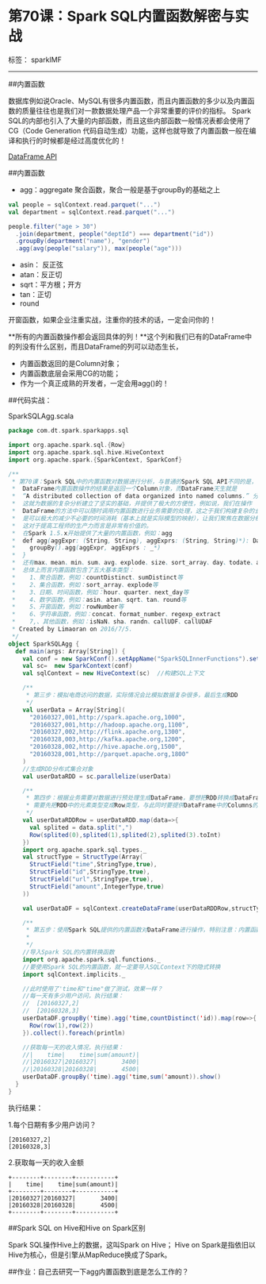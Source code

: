 # 第70课：Spark SQL内置函数解密与实战

标签： sparkIMF

---

##内置函数

数据库例如说Oracle、MySQL有很多内置函数，而且内置函数的多少以及内置函数的质量往往也是我们对一款数据处理产品一个非常重要的评价的指标。
Spark SQL的内部也引入了大量的内部函数，而且这些内部函数一般情况表都会使用了CG（Code Generation 代码自动生成）功能，这样也就导致了内置函数一般在编译和执行的时候都是经过高度优化的！

[DataFrame API](http://spark.apache.org/docs/latest/api/scala/index.html#org.apache.spark.sql.DataFrame)


##内置函数

* agg：aggregate 聚合函数，聚合一般是基于groupBy的基础之上

```scala
val people = sqlContext.read.parquet("...")
val department = sqlContext.read.parquet("...")

people.filter("age > 30")
  .join(department, people("deptId") === department("id"))
  .groupBy(department("name"), "gender")
  .agg(avg(people("salary")), max(people("age")))
```

* asin： 反正弦
* atan：反正切
* sqrt：平方根；开方
* tan：正切
* round

开窗函数，如果企业注重实战，注重你的技术的话，一定会问你的！

**所有的内置函数操作都会返回具体的列！**这个列和我们已有的DataFrame中的列没有什么区别，而且DataFrame的列可以动态生长， 
* 内置函数返回的是Column对象；
* 内置函数底层会采用CG的功能；
* 作为一个真正成熟的开发者，一定会用agg()的！

##代码实战：

SparkSQLAgg.scala
```scala
package com.dt.spark.sparkapps.sql

import org.apache.spark.sql.{Row}
import org.apache.spark.sql.hive.HiveContext
import org.apache.spark.{SparkContext, SparkConf}

/**
 * 第70课：Spark SQL中的内置函数对数据进行分析，与普通的Spark SQL API不同的是，
 *  DataFrame内置函数操作的结果是返回一个Column对象，而DataFrame天生就是
 *  “A distributed collection of data organized into named columns.” 分布式的面向列的数据集合。
 *  这就为数据的复杂分析建立了坚实的基础，并提供了极大的方便性，例如说，我们在操作
 *  DataFrame的方法中可以随时调用内置函数进行业务需要的处理，这之于我们构建复杂的业务逻辑而言
 *  是可以极大的减少不必要的时间消耗（基本上就是实际模型的映射），让我们聚焦在数据分析上，
 *  这对于提高工程师的生产力而言是非常有价值的。
 *  在Spark 1.5.x开始提供了大量的内置函数，例如：agg
 *  def agg(aggExpr: (String, String), aggExprs: (String, String)*): DataFrame = {
 *    groupBy().agg(aggExpr, aggExprs : _*)
 *  }
 *  还有max、mean、min、sum、avg、explode、size、sort_array、day、todate、abs、acros、asin、atan
 *  总体上而言内置函数包含了五大基本类型：
 *    1、聚合函数，例如：countDistinct、sumDistinct等
 *    2、集合函数，例如：sort_array、explode等
 *    3、日期、时间函数，例如：hour、quarter、next_day等
 *    4、数学函数，例如：asin、atan、sqrt、tan、round等
 *    5、开窗函数，例如：rowNumber等
 *    6、字符串函数，例如：concat、format_number、regexp_extract
 *    7,、其他函数，例如：isNaN、sha、randn、callUDF、callUDAF
 * Created by Limaoran on 2016/7/5.
 */
object SparkSQLAgg {
  def main(args: Array[String]) {
    val conf = new SparkConf().setAppName("SparkSQLInnerFunctions").setMaster("local")
    val sc=  new SparkContext(conf)
    val sqlContext = new HiveContext(sc)  //构建SQL上下文

    /**
     * 第三步：模拟电商访问的数据，实际情况会比模拟数据复杂很多，最后生成RDD
     */
    val userData = Array[String](
      "20160327,001,http://spark.apache.org,1000",
      "20160327,001,http://hadoop.apache.org,1100",
      "20160327,002,http://flink.apache.org,1300",
      "20160328,003,http://kafka.apache.org,1200",
      "20160328,002,http://hive.apache.org,1500",
      "20160328,001,http://parquet.apache.org,1800"
    )
    //生成RDD分布式集合对象
    val userDataRDD = sc.parallelize(userData)

    /**
     * 第四步：根据业务需要对数据进行预处理生成DataFrame，要想把RDD转换成DataFrame，
     * 需要先把RDD中的元素类型变成Row类型，与此同时要提供DataFrame中的Columns的元数据信息描述
     */
    val userDataRDDRow = userDataRDD.map(data=>{
      val splited = data.split(",")
      Row(splited(0),splited(1),splited(2),splited(3).toInt)
    })
    import org.apache.spark.sql.types._
    val structType = StructType(Array(
      StructField("time",StringType,true),
      StructField("id",StringType,true),
      StructField("url",StringType,true),
      StructField("amount",IntegerType,true)
    ))

    val userDataDF = sqlContext.createDataFrame(userDataRDDRow,structType)

    /**
     * 第五步：使用Spark SQL提供的内置函数对DataFrame进行操作，特别注意：内置函数生成的Column对象且自动进行CG。
     *
     */
    //导入Spark SQL的内置转换函数
    import org.apache.spark.sql.functions._
    //要使用Spark SQL的内置函数，就一定要导入SQLContext下的隐式转换
    import sqlContext.implicits._

    //此时使用了'time和"time"做了测试，效果一样？
    //每一天有多少用户访问，执行结果：
    //  [20160327,2]
    //  [20160328,3]
    userDataDF.groupBy('time).agg('time,countDistinct('id)).map(row=>{
      Row(row(1),row(2))
    }).collect().foreach(println)

    //获取每一天的收入情况，执行结果：
    //|    time|    time|sum(amount)|
    //|20160327|20160327|       3400|
    //|20160328|20160328|       4500|
    userDataDF.groupBy('time).agg('time,sum('amount)).show()
  }
}
```

执行结果：

1.每个日期有多少用户访问？

```text
[20160327,2]
[20160328,3]
```

2.获取每一天的收入金额

```text
+--------+--------+-----------+
|    time|    time|sum(amount)|
+--------+--------+-----------+
|20160327|20160327|       3400|
|20160328|20160328|       4500|
+--------+--------+-----------+
```


##Spark SQL on Hive和Hive on Spark区别

Spark SQL操作Hive上的数据，这叫Spark on Hive；
Hive on Spark是指依旧以Hive为核心，但是引擎从MapReduce换成了Spark。


##作业：自己去研究一下agg内置函数到底是怎么工作的？
